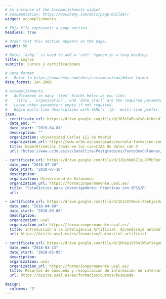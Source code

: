 ```yaml
---
# An instance of the Accomplishments widget.
# Documentation: https://wowchemy.com/docs/page-builder/
widget: accomplishments

# This file represents a page section.
headless: true

# Order that this section appears on the page.
weight: 50

# Note: `&shy;` is used to add a 'soft' hyphen in a long heading.
title: Logros
subtitle: Cursos y certificaciones

# Date format
#   Refer to https://wowchemy.com/docs/customization/#date-format
date_format: Jan 2006

# Accomplishments.
#   Add/remove as many `item` blocks below as you like.
#   `title`, `organization`, and `date_start` are the required parameters.
#   Leave other parameters empty if not required.
#   Begin multi-line descriptions with YAML's `|2-` multi-line prefix.
item:
- certificate_url: https://drive.google.com/file/d/163eIaEnoCv8ekfWrLdIqPzfB8xtQUwYp/view?usp=sharing
  date_end: ""
  date_start: "2019-04-01"
  description: ""
  organization: Universidad Carlos III de Madrid
  organization_url: https://www.uc3m.es/postgrado/escuela-formacion-continua
  title: Expe(R)iencias temas en las cienCIAS de datos con R
  url: "https://www.uc3m.es/ss/Satellite/Postgrado/es/TextoDosColumnas/1371264178837/Curso_Expe(R)iencias_temas_en_las_cienCIAS_de_datos_con_R:"
  
- certificate_url: https://drive.google.com/file/d/1JQshhdGZ1yL8TMbFbmfqrGfUgWr7ogvM/view?usp=sharing
  date_end: "2018-07-20"
  date_start: "2018-07-16"
  description: 
  organization: Universidad de Salamanca
  organization_url: https://formacionpermanente.usal.es/
  title: "Estadística para investigadores: Prácticas con SPSS/R"
  url: 
  
- certificate_url: https://drive.google.com/file/d/1GJzXtVmncl7Xekjav3w6X7JpN72ajYBn/view?usp=sharing
  date_end: "2018-04-09"
  date_start: "2018-03-05"
  description: 
  organization: usal
  organization_url: https://formacionpermanente.usal.es/
  title: Introducción a la Inteligencia Artificial. Aprendizaje automático y redes neuronales
  url: https://bisite.usal.es/es/formacion/cursos/int-artificial
  
- certificate_url: https://drive.google.com/file/d/1HhXp1STOulW6wYi4guncYSyx6SsL0hT6/view?usp=sharing
  date_end: "2018-03-23"
  date_start: "2018-03-05"
  description: 
  organization: usal
  organization_url: https://formacionpermanente.usal.es/
  title: Recursos de búsqueda y recopilación de información en internet
  url: https://bisite.usal.es/es/formacion/cursos/busqueda

design:
  columns: '2' 
---
```

